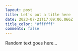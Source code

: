 ```yaml
---
layout: post
title: Let's put a title here
date: 2023-07-21T17:09:06.066Z
title_color: "#ffffff"
comments: false
---
```

R﻿andom text goes here...